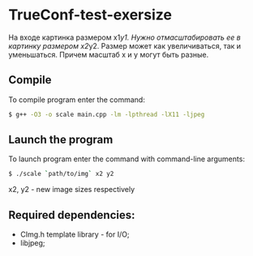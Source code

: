 # TrueConf-test-exersize

На входе картинка размером x1*y1. Нужно отмасштабировать ее в картинку размером х2*y2. Размер может как увеличиваться, так и уменьшаться. Причем масштаб х и y могут быть разные. 

## Compile
To compile program enter the command:
```bash
$ g++ -O3 -o scale main.cpp -lm -lpthread -lX11 -ljpeg
```

## Launch the program
To launch program enter the command with command-line arguments:
```bash
$ ./scale `path/to/img` x2 y2
```
x2, y2 - new image sizes respectively

## Required dependencies:
  - CImg.h  template library - for I/O;
  - libjpeg;
